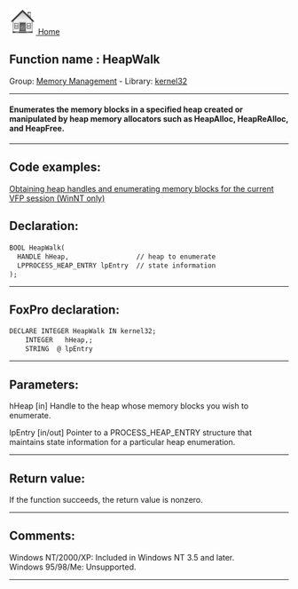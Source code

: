 [<img src="../../images/home.png"> Home ](https://github.com/VFPX/Win32API)  

## Function name : HeapWalk
Group: [Memory Management](../../functions_group.md#Memory_Management)  -  Library: [kernel32](../../../libraries.md#kernel32)  
***  


#### Enumerates the memory blocks in a specified heap created or manipulated by heap memory allocators such as HeapAlloc, HeapReAlloc, and HeapFree.
***  


## Code examples:
[Obtaining heap handles and enumerating memory blocks for the current VFP session (WinNT only)](../../samples/sample_176.md)  

## Declaration:
```foxpro  
BOOL HeapWalk(
  HANDLE hHeap,                 // heap to enumerate
  LPPROCESS_HEAP_ENTRY lpEntry  // state information
);  
```  
***  


## FoxPro declaration:
```foxpro  
DECLARE INTEGER HeapWalk IN kernel32;
	INTEGER   hHeap,;
	STRING  @ lpEntry  
```  
***  


## Parameters:
hHeap 
[in] Handle to the heap whose memory blocks you wish to enumerate. 

lpEntry 
[in/out] Pointer to a PROCESS_HEAP_ENTRY structure that maintains state information for a particular heap enumeration.   
***  


## Return value:
If the function succeeds, the return value is nonzero.  
***  


## Comments:
Windows NT/2000/XP: Included in Windows NT 3.5 and later.  
Windows 95/98/Me: Unsupported.  
  
***  

